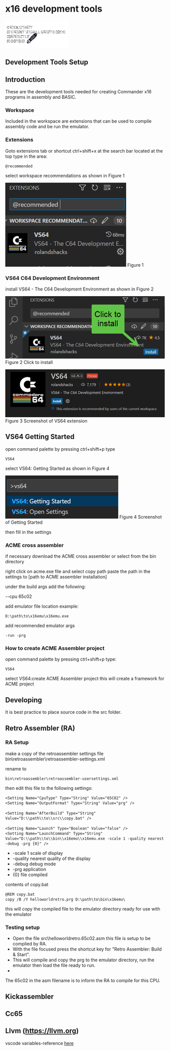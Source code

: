 # x16  development tools

![Writing code title](images/writingcodecropped200.png)

## Development Tools Setup

## Introduction

These are  the development tools needed for creating Commander x16 programs in assembly and BASIC.


### Workspace

Included in the workspace are extensions that can be used to compile assembly code and be run the emulator.

### Extensions

Goto extensions tab or shortcut ctrl+shift+x
at the search bar located at the top type in the area:

    @recommended

select workspace recommendations as shown in Figure 1

![workspace recommended](images/workspaacerecommended.png)
Figure 1

### VS64 C64 Development Environment

install VS64 - The C64 Development Environment as shown in  Figure 2

![click to install](images/clicktoinstallvs64.png)
Figure 2 Click to install

![vs54ss](images\vs64ss.png)
Figure 3 Screenshot of VS64 extension

## VS64 Getting Started

open command palette by pressing
ctrl+shift+p
type

    VS64

select VS64: Getting Started as shown in  Figure 4

![getting started](images\gettingstarted.png)
Figure 4 Screenshot of Getting Started

then fill in the settings

### ACME cross assembler

if necessary download the ACME cross assembler
or select from the bin directory

right click on acme.exe file and select copy path
paste the path in the settings to [path to ACME assembler installation]

under the build args add the following:

   --cpu 65c02

add emulator file location
example:

    D:\path\to\x16emu\x16emu.exe

add recommended emulator args

    -run -prg

### How to create ACME Assembler project

open command palette by pressing ctrl+shift+p
type:

    VS64

select VS64:create ACME Assembler project
this will create a framework for ACME project

## Developing

It is best practice to place source code in the  src folder.

## Retro Assembler (RA)

### RA Setup

make a copy of the retroassembler settings file
    bin\retroassembler\retroassembler-settings.xml

rename to

    bin\retroassembler\retroassembler-usersettings.xml

then edit this file to the following settings:

    <Setting Name="CpuType" Type="String" Value="65C02" />
    <Setting Name="OutputFormat" Type="String" Value="prg" />

    <Setting Name="AfterBuild" Type="String" Value="D:\\path\\to\\src\\copy.bat" />

    <Setting Name="Launch" Type="Boolean" Value="false" />
    <Setting Name="LaunchCommand" Type="String" Value="D:\\path\\to\\bin\\x16emu\\x16emu.exe -scale 1 -quality nearest -debug -prg {0}" />

* -scale 1 scale of display
* -quality nearest  quality of the display
* -debug debug mode
* -prg application
* {0} file compiled

contents of copy.bat

    @REM copy.bat
    copy /B /Y helloworldretro.prg D:\path\to\bin\x16emu\

this will copy the compiled file to the emulator directory ready for use with the emulator


### Testing setup

* Open the file src\helloworldretro.65c02.asm this file is setup to be complied by RA.
* With the file focused press the shortcut key for "Retro Assembler: Build & Start".
* This will compile and copy the prg to the emulator directory, run the emulator then load the file ready to run.
*
The 65c02 in the asm filename is to inform the RA to compile for this CPU.

## Kickassembler

## Cc65

## Llvm (https://llvm.org)




vscode variables-reference [here](https://code.visualstudio.com/docs/editor/variables-reference)